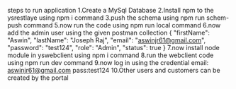 steps to run application
1.Create a MySql Database
2.Install npm to the ysrestlaye using npm i command
3.push the schema using npm run schem-push command
5.now run the code using npm run local command
6.now add the admin user using the given postman collection
{
    "firstName": "Aswin",
    "lastName": "Joseph Raj",
    "email": "aswinjr61@gmail.com",
    "password": "test124",
    "role": "Admin",
    "status": true
}
7.now install node module in yswebclient using npm i command
8.run the webclient code using npm run dev command
9.now log in using the credential email: aswinjr61@gmail.com pass:test124
10.Other users and customers can be created by the portal
